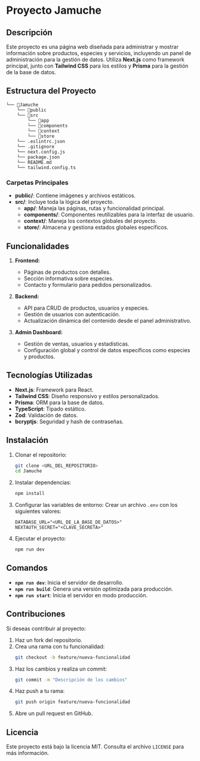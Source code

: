 # Proyecto Jamuche

## Descripción
Este proyecto es una página web diseñada para administrar y mostrar información sobre productos, especies y servicios, incluyendo un panel de administración para la gestión de datos. Utiliza **Next.js** como framework principal, junto con **Tailwind CSS** para los estilos y **Prisma** para la gestión de la base de datos.

## Estructura del Proyecto
```
└── 📁Jamuche
    └── 📁public
    └── 📁src
        └── 📁app
        └── 📁components
        └── 📁context
        └── 📁store
    └── .eslintrc.json
    └── .gitignore
    └── next.config.js
    └── package.json
    └── README.md
    └── tailwind.config.ts
```

### Carpetas Principales
- **public/**: Contiene imágenes y archivos estáticos.
- **src/**: Incluye toda la lógica del proyecto.
  - **app/**: Maneja las páginas, rutas y funcionalidad principal.
  - **components/**: Componentes reutilizables para la interfaz de usuario.
  - **context/**: Maneja los contextos globales del proyecto.
  - **store/**: Almacena y gestiona estados globales específicos.

## Funcionalidades
1. **Frontend:**
   - Páginas de productos con detalles.
   - Sección informativa sobre especies.
   - Contacto y formulario para pedidos personalizados.

2. **Backend:**
   - API para CRUD de productos, usuarios y especies.
   - Gestión de usuarios con autenticación.
   - Actualización dinámica del contenido desde el panel administrativo.

3. **Admin Dashboard:**
   - Gestión de ventas, usuarios y estadísticas.
   - Configuración global y control de datos específicos como especies y productos.

## Tecnologías Utilizadas
- **Next.js**: Framework para React.
- **Tailwind CSS**: Diseño responsivo y estilos personalizados.
- **Prisma**: ORM para la base de datos.
- **TypeScript**: Tipado estático.
- **Zod**: Validación de datos.
- **bcryptjs**: Seguridad y hash de contraseñas.

## Instalación
1. Clonar el repositorio:
   ```bash
   git clone <URL_DEL_REPOSITORIO>
   cd Jamuche
   ```
2. Instalar dependencias:
   ```bash
   npm install
   ```
3. Configurar las variables de entorno:
   Crear un archivo `.env` con los siguientes valores:
   ```env
   DATABASE_URL="<URL_DE_LA_BASE_DE_DATOS>"
   NEXTAUTH_SECRET="<CLAVE_SECRETA>"
   ```
4. Ejecutar el proyecto:
   ```bash
   npm run dev
   ```

## Comandos
- **`npm run dev`**: Inicia el servidor de desarrollo.
- **`npm run build`**: Genera una versión optimizada para producción.
- **`npm run start`**: Inicia el servidor en modo producción.

## Contribuciones
Si deseas contribuir al proyecto:
1. Haz un fork del repositorio.
2. Crea una rama con tu funcionalidad:
   ```bash
   git checkout -b feature/nueva-funcionalidad
   ```
3. Haz los cambios y realiza un commit:
   ```bash
   git commit -m "Descripción de los cambios"
   ```
4. Haz push a tu rama:
   ```bash
   git push origin feature/nueva-funcionalidad
   ```
5. Abre un pull request en GitHub.

## Licencia
Este proyecto está bajo la licencia MIT. Consulta el archivo `LICENSE` para más información.
